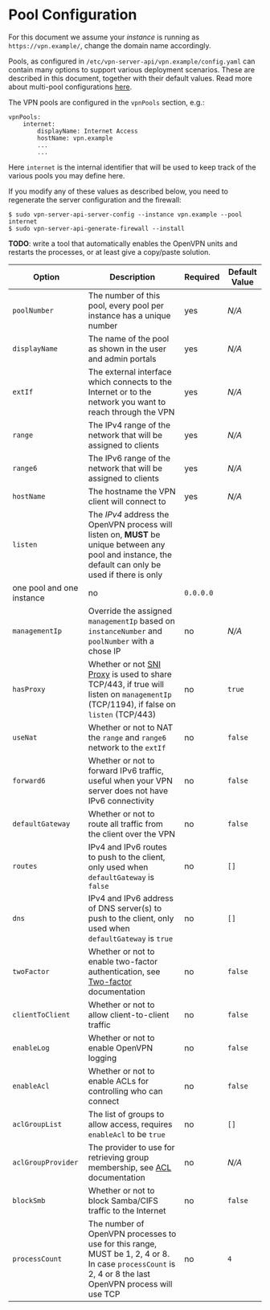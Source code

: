 # Pool Configuration

For this document we assume your _instance_ is running as 
`https://vpn.example/`, change the domain name accordingly.

Pools, as configured in `/etc/vpn-server-api/vpn.example/config.yaml` can 
contain many options to support various deployment scenarios. These are 
described in this document, together with their default values. Read more 
about multi-pool configurations [here](MULTI_POOL.md).

The VPN pools are configured in the `vpnPools` section, e.g.:

    vpnPools:
        internet:
            displayName: Internet Access
            hostName: vpn.example
            ...
            ...

Here `internet` is the internal identifier that will be used to keep track 
of the various pools you may define here.

If you modify any of these values as described below, you need to regenerate 
the server configuration and the firewall:

    $ sudo vpn-server-api-server-config --instance vpn.example --pool internet
    $ sudo vpn-server-api-generate-firewall --install

**TODO**: write a tool that automatically enables the OpenVPN units and 
restarts the processes, or at least give a copy/paste solution.

| Option | Description | Required | Default Value |
| ------ |------------ | -------- | ------------- |
| `poolNumber`       | The number of this pool, every pool per instance has a unique number | yes | _N/A_ |
| `displayName`      | The name of the pool as shown in the user and admin portals | yes | _N/A_ |
| `extIf`            | The external interface which connects to the Internet or to the network you want to reach through the VPN | yes | _N/A_ |
| `range`            | The IPv4 range of the network that will be assigned to clients | yes | _N/A_ |
| `range6`           | The IPv6 range of the network that will be assigned to clients | yes | _N/A_ | 
| `hostName`         | The hostname the VPN client will connect to | yes | _N/A_ |
| `listen`           | The *IPv4* address the OpenVPN process will listen on, **MUST** be unique between any pool and instance, the default can only be used if there is only 
one pool and one instance | no | `0.0.0.0` |
| `managementIp`     | Override the assigned `managementIp` based on `instanceNumber` and `poolNumber` with a chose IP | no | _N/A_ |
| `hasProxy`         | Whether or not [SNI Proxy](https://github.com/dlundquist/sniproxy) is used to share TCP/443, if true will listen on `managementIp` (TCP/1194), if false on `listen` (TCP/443) | no | `true` |
| `useNat`           | Whether or not to NAT the `range` and `range6` network to the `extIf` | no | `false` |
| `forward6`         | Whether or not to forward IPv6 traffic, useful when your VPN server does not have IPv6 connectivity | no | `false` | 
| `defaultGateway`   | Whether or not to route all traffic from the client over the VPN | no | `false` | 
| `routes`           | IPv4 and IPv6 routes to push to the client, only used when `defaultGateway` is `false` | no | `[]` |
| `dns`              | IPv4 and IPv6 address of DNS server(s) to push to the client, only used when `defaultGateway` is `true` | no | `[]` |
| `twoFactor`        | Whether or not to enable two-factor authentication, see [Two-factor](2FA.md) documentation | no | `false` |
| `clientToClient`   | Whether or not to allow client-to-client traffic | no | `false` |
| `enableLog`        | Whether or not to enable OpenVPN logging | no | `false` |
| `enableAcl`        | Whether or not to enable ACLs for controlling who can connect | no | `false` |
| `aclGroupList`     | The list of groups to allow access, requires `enableAcl` to be `true` | no | `[]` |
| `aclGroupProvider` | The provider to use for retrieving group membership, see [ACL](ACL.md) documentation | no | _N/A_ |
| `blockSmb`         | Whether or not to block Samba/CIFS traffic to the Internet | no | `false` |
| `processCount`     | The number of OpenVPN processes to use for this range, MUST be 1, 2, 4 or 8. In case `processCount` is 2, 4 or 8 the last OpenVPN process will use TCP | no | `4` |
